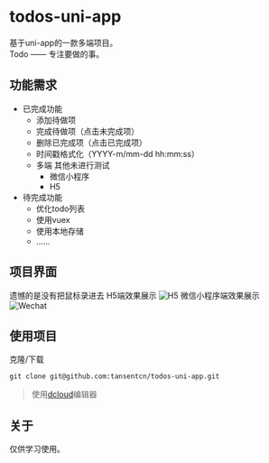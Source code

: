 # todos-uni-app
基于uni-app的一款多端项目。  
Todo —— 专注要做的事。
## 功能需求
- 已完成功能
  - 添加待做项
  - 完成待做项（点击未完成项）
  - 删除已完成项（点击已完成项）
  - 时间戳格式化（YYYY-m/mm-dd hh:mm:ss）
  - 多端 其他未进行测试
    - 微信小程序
	- H5
- 待完成功能
  - 优化todo列表
  - 使用vuex
  - 使用本地存储
  - ……

## 项目界面
遗憾的是没有把鼠标录进去
H5端效果展示
![H5](https://api.tansent.top/assets/todo-h5.gif)
微信小程序端效果展示
![Wechat](https://api.tansent.top/assets/todo-wechat.gif)
## 使用项目
克隆/下载
```
git clone git@github.com:tansentcn/todos-uni-app.git
```

> 使用[dcloud](https://www.dcloud.io/)编辑器

## 关于
仅供学习使用。